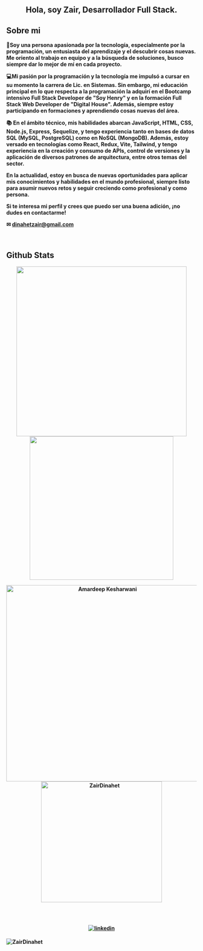## <b><div align="center">Hola, soy Zair, Desarrollador Full Stack.</div> <b>
  

## <b>Sobre mi <b> 

🔭Soy una persona apasionada por la tecnología, especialmente por la programación, un entusiasta del aprendizaje y el descubrir cosas nuevas. Me oriento al trabajo en equipo y a la búsqueda de soluciones, busco siempre dar lo mejor de mí en cada proyecto. 

💻Mi pasión por la programación y la tecnología me impulsó a cursar en su momento la carrera de Lic. en Sistemas. Sin embargo, mi educación principal en lo que respecta a la programación la adquirí en el Bootcamp intensivo Full Stack Developer de "Soy Henry" y en la formación Full Stack Web Developer de "Digital House". Además, siempre estoy participando en formaciones y aprendiendo cosas nuevas del área.

📚 En el ámbito técnico, mis habilidades abarcan JavaScript, HTML, CSS, Node.js, Express, Sequelize, y tengo experiencia tanto en bases de datos SQL (MySQL, PostgreSQL) como en NoSQL (MongoDB). Además, estoy versado en tecnologías como React, Redux, Vite, Tailwind, y tengo experiencia en la creación y consumo de APIs, control de versiones y la aplicación de diversos patrones de arquitectura, entre otros temas del sector.

En la actualidad, estoy en busca de nuevas oportunidades para aplicar mis conocimientos y habilidades en el mundo profesional, siempre listo para asumir nuevos retos y seguir creciendo como profesional y como persona.

Si te interesa mi perfil y crees que puedo ser una buena adición, ¡no dudes en contactarme!

✉ dinahetzair@gmail.com

<br />

## <b>Github Stats</b>


<p align="center">
<a href="https://github.com/ZairDinahet/">
  <img align="center" src="https://github-readme-stats.vercel.app/api?username=ZairDinahet&include_all_commits=true&count_private=true&show_icons=true&line_height=20&&theme=dark&hide_border=true&icon_color=2234AE" width="450"/>
</a>
 
<a href="https://github.com/ZairDinahet">
  <img align="center" src="https://github-readme-streak-stats.herokuapp.com/?user=ZairDinahet&theme=dark&hide_border=true" width="380"/>
</a>
</p>


<p align="center">
    <a href="https://github.com/ZairDinahet"><img src="https://github-profile-summary-cards.vercel.app/api/cards/profile-details?username=ZairDinahet&theme=dark&hide_border=true"  width="520" alt="Amardeep Kesharwani"/></a>
<a href="https://github.com/ZairDinahet"><img src="https://github-readme-stats.vercel.app/api/top-langs?username=ZairDinahet&show_icons=true&locale=en&layout=compact&theme=dark&hide_border=true" width="320"  alt="ZairDinahet"/></a>
</p>

<br/>


## 
<div align="center">

<a href="https://linkedin.com/in/zair-dinahet-993507224/" target="_blank">
<img src=https://img.shields.io/badge/linkedin-%231E77B5.svg?&style=for-the-badge&logo=linkedin&logoColor=white alt=linkedin style="margin-bottom: 5px;" />
</a>  
</div>  

<p align="left"> <img src="https://komarev.com/ghpvc/?username=ZairDinahet&label=Profile%20views&color=25253e&style=flat" alt="ZairDinahet" /> </p>


